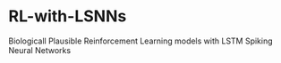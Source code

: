 # RL-with-LSNNs
Biologicall Plausible Reinforcement Learning models with LSTM Spiking Neural Networks
